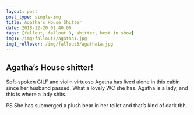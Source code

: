 ```yaml
---
layout: post
post_type: single-img
title: Agatha's House Shitter
date: 2018-12-20 01:40:00
tags: [fallout, fallout 3, shitter, best in show]
img1: /img/fallout3/agatha1.jpg
img1_rollover: /img/fallout3/agatha1a.jpg
---
```

## Agatha’s House shitter!

Soft-spoken GILF and violin virtuoso Agatha has lived alone in this cabin since her husband passed. What a lovely WC she has. Agatha is a lady, and this is where a lady shits.

PS She has submerged a plush bear in her toilet and that’s kind of dark tbh.

